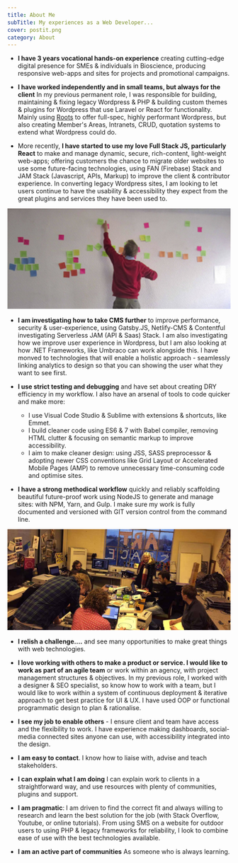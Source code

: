 ```yaml
---
title: About Me
subTitle: My experiences as a Web Developer...
cover: postit.png
category: About
---
```


* __I have 3 years vocational hands-on experience__ creating cutting-edge digital presence for SMEs & individuals in Bioscience, producing responsive web-apps and sites for projects and promotional campaigns.

* __I have worked independently and in small teams, but always for the client__ In my previous permanent role, I was responsible for building, maintaining & fixing legacy Wordpress & PHP & building custom themes & plugins for Wordpress that use Laravel or React for functionality. Mainly using [Roots](https://roots.io/) to offer full-spec, highly performant Wordpress, but also creating Member's Areas, Intranets, CRUD, quotation systems to extend what Wordpress could do.

* More recently, __I have started to use my love Full Stack JS, particularly React__ to make and manage dynamic, secure, rich-content, light-weight web-apps; offering customers the chance to migrate older websites to use some future-facing technologies, using FAN (Firebase) Stack and JAM Stack (Javascript, APIs, Markup) to improve the client & contributor experience. In converting legacy Wordpress sites, I am looking to let users continue to have the usability & accessibility they expect from the great plugins and services they have been used to.

![Innovative ideas](./postitwider.jpg)

* __I am investigating how to take CMS further__ to improve performance, security & user-experience, using Gatsby.JS, Netlify-CMS & Contentful investigating Serverless JAM (API & Saas) Stack. I am also investigating how we improve user experience in Wordpress, but I am also looking at how .NET Frameworks, like Umbraco can work alongside this. I have monved to technologies that will enable a holistic approach - seamlessly linking analytics to design so that you can showing the user what they want to see first.

* __I use strict testing and debugging__ and have set about creating DRY efficiency in my workflow. I also have an arsenal of tools to code quicker and make more: 
    * I use Visual Code Studio & Sublime with extensions & shortcuts, like Emmet.
    * I build cleaner code using ES6 & 7 with Babel compiler, removing HTML clutter & focusing on semantic markup to improve accessibility. 
    * I aim to make cleaner design: using JSS, SASS preprocessor & adopting newer CSS conventions like Grid Layout or Accelerated Mobile Pages (AMP) to remove unnecessary time-consuming code and optimise sites.

* __I have a strong methodical workflow__ quickly and reliably scaffolding beautiful future-proof work using NodeJS to generate and manage sites: with NPM, Yarn, and Gulp. I make sure my work is fully documented and versioned with GIT version control from the command line.

![Part of a Team](./art-space.jpg)

* __I relish a challenge....__ and see many opportunities to make great things with web technologies.

* __I love working with others to make a product or service. I would like to work as part of an agile team__ or work within an agency, with project management structures & objectives.  In my previous role, I worked with a designer & SEO specialist, so know how to work with a team, but I would like to work within a system of continuous deployment & iterative approach to get best practice for UI & UX. I have used OOP or functional programmatic design to plan & rationalise.

 * __I see my job to enable others__ - I ensure client and team have access and the flexibility to work. I have experience making dashboards, social-media connected sites anyone can use, with accessibility integrated into the design. 
 
* __I am easy to contact__. I know how to liaise with, advise and teach stakeholders. 

* __I can explain what I am doing__ I can explain work to clients in a straightforward way, and use resources with plenty of communities, plugins and support.

* __I am pragmatic__: I am driven to find the correct fit and always willing to research and learn the best solution for the job (with Stack Overflow, Youtube, or online tutorials). From using SMS on a website for outdoor users to using PHP & legacy frameworks for reliability, I look to combine ease of use with the best technologies available.

* __I am an active part of communities__ As someone who is always learning.


